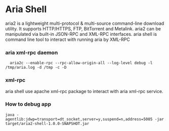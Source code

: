 Aria Shell
===========================================
aria2 is a lightweight multi-protocol & multi-source command-line download utility.
It supports HTTP/HTTPS, FTP, BitTorrent and Metalink.
aria2 can be manipulated via built-in JSON-RPC and XML-RPC interfaces.
aria shell is command line tool to interact with running aria by XML-RPC

### aria xml-rpc daemon

      aria2c --enable-rpc --rpc-allow-origin-all --log-level debug -l /tmp/aria.log -d /tmp -c -D

### xml-rpc
aria shell use apache xml-rpc package to interact with aria xml-rpc service.

### How to debug app

    java -agentlib:jdwp=transport=dt_socket,server=y,suspend=n,address=5005 -jar target/aria2-shell-1.0.0-SNAPSHOT.jar
